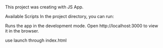 This project was creating with JS App.

Available Scripts
In the project directory, you can run:

Runs the app in the development mode.
Open http://localhost:3000 to view it in the browser.

use launch through index.html
